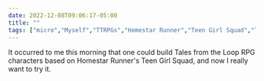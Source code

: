 ---date: 2022-12-08T09:06:17-05:00title: ""tags: ["micro","Myself","TTRPGs","Homestar Runner","Teen Girl Squad","Tales from the Loop"]---It occurred to me this morning that one could build Tales from the Loop RPG characters based on Homestar Runner's Teen Girl Squad, and now I really want to try it.